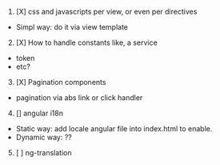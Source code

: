 1. [X] css and javascripts per view, or even per directives
  - Simpl way: do it via view template

2. [X] How to handle constants like, a service
  - token
  - etc?

3. [X] Pagination components
  - pagination via abs link or click handler

4. [] angular i18n
  - Static way: add locale angular file into index.html to enable.
  - Dynamic way: ??

5. [ ] ng-translation
